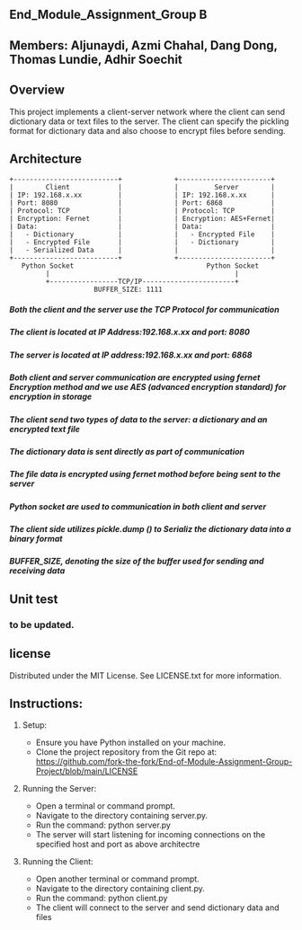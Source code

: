 ## End_Module_Assignment_Group B
## Members: Aljunaydi, Azmi Chahal, Dang Dong, Thomas Lundie, Adhir Soechit

## Overview
This project implements a client-server network where the client can send dictionary data or text files to the server. 
The client can specify the pickling format for dictionary data and also choose to encrypt files before sending.

## Architecture

    +--------------------------+             +-----------------------+
    |        Client            |             |         Server        |
    | IP: 192.168.x.xx         |             | IP: 192.168.x.xx      |
    | Port: 8080               |             | Port: 6868            |
    | Protocol: TCP            |             | Protocol: TCP         |
    | Encryption: Fernet       |             | Encryption: AES+Fernet|
    | Data:                    |             | Data:                 |
    |   - Dictionary           |             |   - Encrypted File    |
    |   - Encrypted File       |             |   - Dictionary        |
    |   - Serialized Data      |             |                       |
    +--------------------------+             +-----------------------+
       Python Socket                                 Python Socket
             |                                              |
             +-----------------TCP/IP-----------------------+
                         BUFFER_SIZE: 1111               

##### Both the client and the server use the TCP Protocol for communication
##### The client is located at IP Address:192.168.x.xx and port: 8080
##### The server is located at IP address:192.168.x.xx and port: 6868
##### Both client and server communication are encrypted using fernet Encryption method and we use AES (advanced encryption standard) for encryption in storage
##### The client send two types of data to the server: a dictionary and an encrypted text file
##### The dictionary data is sent directly as part of communication
##### The file data is encrypted using fernet mothod before being sent to the server
##### Python socket are used to communication in both client and server
##### The client side utilizes pickle.dump () to Serializ the dictionary data into a binary format
##### BUFFER_SIZE, denoting the size of the buffer used for sending and receiving data

## Unit test
### to be updated. 

## license 
Distributed under the MIT License. See LICENSE.txt for more information.

## Instructions:
1. Setup:
   - Ensure you have Python installed on your machine.
   - Clone the project repository from the Git repo at: https://github.com/fork-the-fork/End-of-Module-Assignment-Group-Project/blob/main/LICENSE

2. Running the Server:
   - Open a terminal or command prompt.
   - Navigate to the directory containing server.py.
   - Run the command: python server.py
   - The server will start listening for incoming connections on the specified host and port as above architectre

3. Running the Client:
   - Open another terminal or command prompt.
   - Navigate to the directory containing client.py.
   - Run the command: python client.py
   - The client will connect to the server and send dictionary data and files
